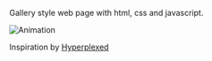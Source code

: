 Gallery style web page with html, css and javascript.

![Animation](https://user-images.githubusercontent.com/20894332/221384556-ed227ab7-2b9f-4df1-82d9-0003d2a54be0.gif)

Inspiration by [Hyperplexed](https://youtu.be/Jt3A2lNN2aE)
